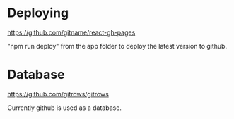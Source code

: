 # Deploying
https://github.com/gitname/react-gh-pages

"npm run deploy" from the app folder to deploy the latest version to github.

# Database
https://github.com/gitrows/gitrows

Currently github is used as a database.
